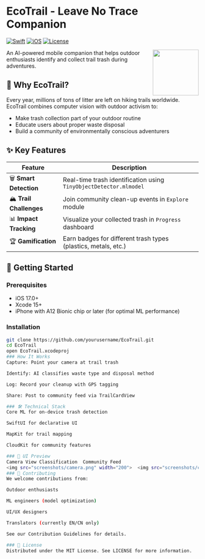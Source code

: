 # EcoTrail - Leave No Trace Companion

[![Swift](https://img.shields.io/badge/Swift-5.9-orange.svg)](https://swift.org)
[![iOS](https://img.shields.io/badge/iOS-17+-blue.svg)](https://developer.apple.com/ios/)
[![License](https://img.shields.io/badge/license-MIT-green.svg)](LICENSE)

<img src="Preview Content/Preview Assets.xcassets/AppIcon.appiconset/icon_512x512.png" width="120" align="right">

An AI-powered mobile companion that helps outdoor enthusiasts identify and collect trail trash during adventures.

## 🌿 Why EcoTrail?
Every year, millions of tons of litter are left on hiking trails worldwide. EcoTrail combines computer vision with outdoor activism to:
- Make trash collection part of your outdoor routine
- Educate users about proper waste disposal
- Build a community of environmentally conscious adventurers

## ✨ Key Features
| Feature | Description |
|---------|-------------|
| 🗑️ **Smart Detection** | Real-time trash identification using `TinyObjectDetector.mlmodel` |
| 🏔️ **Trail Challenges** | Join community clean-up events in `Explore` module |
| 📊 **Impact Tracking** | Visualize your collected trash in `Progress` dashboard |
| 🏆 **Gamification** | Earn badges for different trash types (plastics, metals, etc.) |

## 🚀 Getting Started

### Prerequisites
- iOS 17.0+
- Xcode 15+
- iPhone with A12 Bionic chip or later (for optimal ML performance)

### Installation
```bash
git clone https://github.com/yourusername/EcoTrail.git
cd EcoTrail
open EcoTrail.xcodeproj
### How It Works
Capture: Point your camera at trail trash

Identify: AI classifies waste type and disposal method

Log: Record your cleanup with GPS tagging

Share: Post to community feed via TrailCardView

### 🛠️ Technical Stack
Core ML for on-device trash detection

SwiftUI for declarative UI

MapKit for trail mapping

CloudKit for community features

### 📸 UI Preview
Camera View	Classification	Community Feed
<img src="screenshots/camera.png" width="200">	<img src="screenshots/classification.png" width="200">	<img src="screenshots/community.png" width="200">
### 🤝 Contributing
We welcome contributions from:

Outdoor enthusiasts

ML engineers (model optimization)

UI/UX designers

Translators (currently EN/CN only)

See our Contribution Guidelines for details.

### 📜 License
Distributed under the MIT License. See LICENSE for more information.
